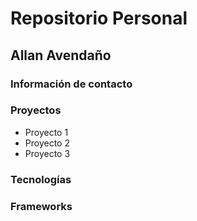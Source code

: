 # Repositorio Personal

## Allan Avendaño

### Información de contacto

### Proyectos

- Proyecto 1
- Proyecto 2
- Proyecto 3

### Tecnologías

### Frameworks
